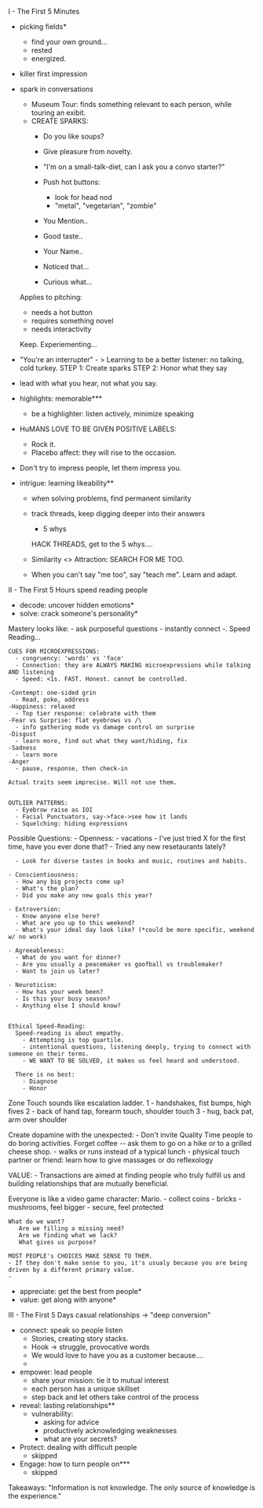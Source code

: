 I - The First 5 Minutes
  - picking fields*
    - find your own ground...
    - rested
    - energized.

  - killer first impression
  - spark in conversations
    - Museum Tour: finds something relevant to each person, while touring an exibit.
    - CREATE SPARKS:
      - Do you like soups?
      - Give pleasure from novelty.
      - "I'm on a small-talk-diet, can I ask you a convo starter?"
      - Push hot buttons:
        - look for head nod
        - "metal", "vegetarian", "zombie"

      - You Mention..
      - Good taste..
      - Your Name..
      - Noticed that...
      - Curious what...

    Applies to pitching:
      - needs a hot button
      - requires something novel
      - needs interactivity

     Keep. Experiementing...


  - "You're an interrupter" - > Learning to be a better listener: no talking, cold turkey.
    STEP 1: Create sparks
    STEP 2: Honor what they say
  - lead with what you hear, not what you say.

  - highlights: memorable***
    - be a highlighter: listen actively, minimize speaking
  
  - HuMANS LOVE TO BE GIVEN POSITIVE LABELS:
    - Rock it.
    - Placebo affect: they will rise to the occasion.
  - Don't try to impress people, let them impress you.

  - intrigue: learning likeability**

    - when solving problems, find permanent similarity
    - track threads, keep digging deeper into their answers
      - 5 whys


      HACK THREADS, get to the 5 whys....

    - Similarity <> Attraction: SEARCH FOR ME TOO.

    - When you can't say "me too", say "teach me".
     Learn and adapt.

II - The First 5 Hours
speed reading people
  - decode: uncover hidden emotions*
  - solve: crack someone's personality*


  Mastery looks like:
    - ask purposeful questions
    - instantly connect -. 
    Speed Reading...

    CUES FOR MICROEXPRESSIONS:  
      - congruency: 'words' vs 'face'
      - Connection: they are ALWAYS MAKING microexpressions while talking AND listening
      - Speed: <1s. FAST. Honest. cannot be controlled.

    -Contempt: one-sided grin
      - Read, poke, address
    -Happiness: relaxed
      - Top tier response: celebrate with them
    -Fear vs Surprise: flat eyebrows vs /\
      - info gathering mode vs damage control on surprise
    -Disgust
      - learn more, find out what they want/hiding, fix
    -Sadness
      - learn more
    -Anger
      - pause, response, then check-in

    Actual traits seem imprecise. Will not use them.


    OUTLIER PATTERNS:
      - Eyebrow raise as IOI
      - Facial Punctuators, say->face->see how it lands
      - Squelching: hiding expressions

  Possible Questions:
    - Openness:
      - vacations
      - I've just tried X for the first time, have you ever done that?
      - Tried any new resetaurants lately?

      - Look for diverse tastes in books and music, routines and habits.

    - Conscientiousness:
      - How any big projects come up?
      - What's the plan?
      - Did you make any new goals this year?

    - Extroversion:
      - Know anyone else here?
      - What are you up to this weekend?
      - What's your ideal day look like? (*could be more specific, weekend w/ no work)

    - Agreeableness:
      - What do you want for dinner?
      - Are you usually a peacemaker vs goofball vs troublemaker?
      - Want to join us later?

    - Neuroticism:
      - How has your week been?
      - Is this your busy season? 
      - Anything else I should know?


    Ethical Speed-Reading:
      Speed-reading is about empathy. 
        - Attempting is top quartile.
        - intentional questions, listening deeply, trying to connect with someone on their terms.
        - WE WANT TO BE SOLVED, it makes us feel heard and understood.

      There is no best:
        - Diagnose
        - Honor


  Zone Touch sounds like escalation ladder.
    1 - handshakes, fist bumps, high fives
    2 - back of hand tap, forearm touch, shoulder touch
    3 - hug, back pat, arm over shoulder



  Create dopamine with the unexpected:
    - Don't invite Quality Time people to do boring activities. Forget coffee -- ask them to go on a hike or to a grilled cheese shop.
      - walks or runs instead of a typical lunch
    - physical touch partner or friend: learn how to give massages or do reflexology

  VALUE: 
    - Transactions are aimed at finding people who truly fulfill us and building relationships that are mutually beneficial.


  Everyone is like a video game character:
    Mario.
      - collect coins
      - bricks
      - mushrooms, feel bigger
      - secure, feel protected

    What do we want? 
       Are we filling a missing need?
       Are we finding what we lack?
       What gives us purpose?

    MOST PEOPLE's CHOICES MAKE SENSE TO THEM.
    - If they don't make sense to you, it's usualy because you are being driven by a different primary value.
    - 


  - appreciate: get the best from people*
  - value: get along with anyone*


III - The First 5 Days
casual relationships -> "deep conversion"
  - connect: speak so people listen
    - Stories, creating story stacks.
    - Hook -> struggle, provocative words
    - We would love to have you as a customer because....
    - 
  - empower: lead people
    - share your mission: tie it to mutual interest
    - each person has a unique skillset
    - step back and let others take control of the process
  - reveal: lasting relationships**
    - vulnerability:
      - asking for advice
      - productively acknowledging weaknesses
      - what are your secrets?
  - Protect: dealing with difficult people
    - skipped
  - Engage: how to turn people on***
    - skipped

Takeaways:
"Information is not knowledge. The only source of knowledge is the experience."

